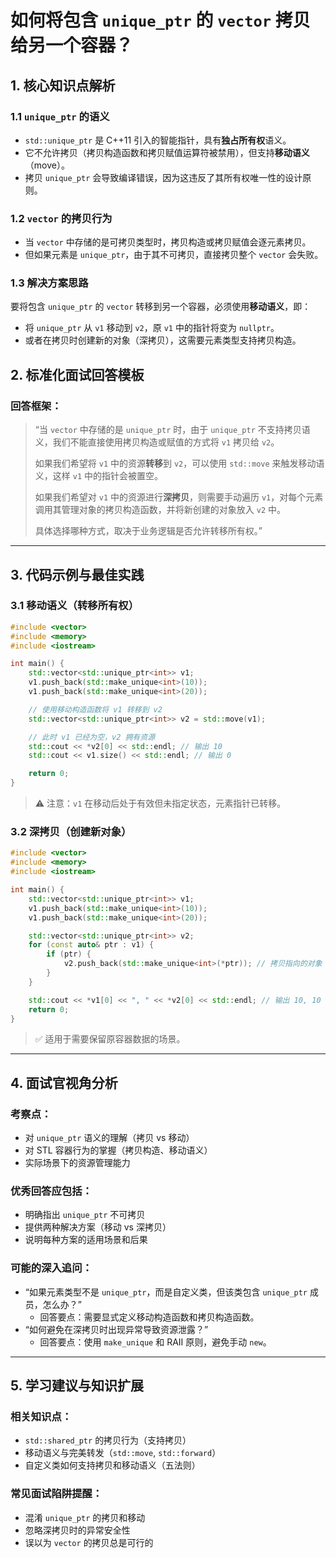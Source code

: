 


# 如何将包含 `unique_ptr` 的 `vector` 拷贝给另一个容器？
## **1. 核心知识点解析**
### **1.1 `unique_ptr` 的语义**
- `std::unique_ptr` 是 C++11 引入的智能指针，具有**独占所有权**语义。
- 它不允许拷贝（拷贝构造函数和拷贝赋值运算符被禁用），但支持**移动语义**（move）。
- 拷贝 `unique_ptr` 会导致编译错误，因为这违反了其所有权唯一性的设计原则。

### **1.2 `vector` 的拷贝行为**
- 当 `vector` 中存储的是可拷贝类型时，拷贝构造或拷贝赋值会逐元素拷贝。
- 但如果元素是 `unique_ptr`，由于其不可拷贝，直接拷贝整个 `vector` 会失败。

### **1.3 解决方案思路**
要将包含 `unique_ptr` 的 `vector` 转移到另一个容器，必须使用**移动语义**，即：
- 将 `unique_ptr` 从 `v1` 移动到 `v2`，原 `v1` 中的指针将变为 `nullptr`。
- 或者在拷贝时创建新的对象（深拷贝），这需要元素类型支持拷贝构造。

## **2. 标准化面试回答模板**
### **回答框架：**
> “当 `vector` 中存储的是 `unique_ptr` 时，由于 `unique_ptr` 不支持拷贝语义，我们不能直接使用拷贝构造或赋值的方式将 `v1` 拷贝给 `v2`。  
>  
> 如果我们希望将 `v1` 中的资源**转移**到 `v2`，可以使用 `std::move` 来触发移动语义，这样 `v1` 中的指针会被置空。  
>  
> 如果我们希望对 `v1` 中的资源进行**深拷贝**，则需要手动遍历 `v1`，对每个元素调用其管理对象的拷贝构造函数，并将新创建的对象放入 `v2` 中。  
>  
> 具体选择哪种方式，取决于业务逻辑是否允许转移所有权。”

---

## **3. 代码示例与最佳实践**
### **3.1 移动语义（转移所有权）**

```cpp
#include <vector>
#include <memory>
#include <iostream>

int main() {
    std::vector<std::unique_ptr<int>> v1;
    v1.push_back(std::make_unique<int>(10));
    v1.push_back(std::make_unique<int>(20));

    // 使用移动构造函数将 v1 转移到 v2
    std::vector<std::unique_ptr<int>> v2 = std::move(v1);

    // 此时 v1 已经为空，v2 拥有资源
    std::cout << *v2[0] << std::endl; // 输出 10
    std::cout << v1.size() << std::endl; // 输出 0

    return 0;
}
```

> ⚠️ 注意：`v1` 在移动后处于有效但未指定状态，元素指针已转移。

### **3.2 深拷贝（创建新对象）**

```cpp
#include <vector>
#include <memory>
#include <iostream>

int main() {
    std::vector<std::unique_ptr<int>> v1;
    v1.push_back(std::make_unique<int>(10));
    v1.push_back(std::make_unique<int>(20));

    std::vector<std::unique_ptr<int>> v2;
    for (const auto& ptr : v1) {
        if (ptr) {
            v2.push_back(std::make_unique<int>(*ptr)); // 拷贝指向的对象
        }
    }

    std::cout << *v1[0] << ", " << *v2[0] << std::endl; // 输出 10, 10
    return 0;
}
```

> ✅ 适用于需要保留原容器数据的场景。

---

## **4. 面试官视角分析**
### **考察点：**
- 对 `unique_ptr` 语义的理解（拷贝 vs 移动）
- 对 STL 容器行为的掌握（拷贝构造、移动语义）
- 实际场景下的资源管理能力

### **优秀回答应包括：**
- 明确指出 `unique_ptr` 不可拷贝
- 提供两种解决方案（移动 vs 深拷贝）
- 说明每种方案的适用场景和后果

### **可能的深入追问：**
- “如果元素类型不是 `unique_ptr`，而是自定义类，但该类包含 `unique_ptr` 成员，怎么办？”
  - 回答要点：需要显式定义移动构造函数和拷贝构造函数。
- “如何避免在深拷贝时出现异常导致资源泄露？”
  - 回答要点：使用 `make_unique` 和 RAII 原则，避免手动 `new`。

---

## **5. 学习建议与知识扩展**

### **相关知识点：**
- `std::shared_ptr` 的拷贝行为（支持拷贝）
- 移动语义与完美转发（`std::move`, `std::forward`）
- 自定义类如何支持拷贝和移动语义（五法则）

### **常见面试陷阱提醒：**
- 混淆 `unique_ptr` 的拷贝和移动
- 忽略深拷贝时的异常安全性
- 误以为 `vector` 的拷贝总是可行的
